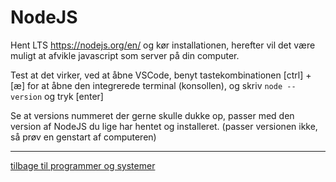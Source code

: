 # NodeJS
Hent LTS https://nodejs.org/en/ og kør installationen, herefter vil det være muligt at afvikle javascript som server på din computer.

Test at det virker, ved at åbne VSCode, benyt tastekombinationen [ctrl] + [æ] for at åbne den integrerede terminal (konsollen), og skriv ```node --version``` og tryk [enter]

Se at versions nummeret der gerne skulle dukke op, passer med den version af NodeJS du lige har hentet og installeret. (passer versionen ikke, så prøv en genstart af computeren)


---

[tilbage til programmer og systemer](http://github.com/rts-cmk-wi81/programmer-og-systemer.md)